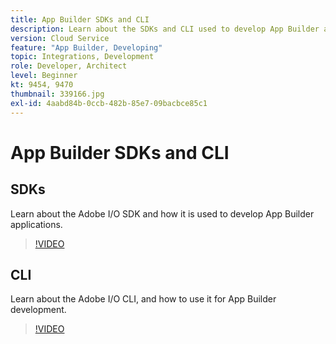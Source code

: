 ```yaml
---
title: App Builder SDKs and CLI
description: Learn about the SDKs and CLI used to develop App Builder applications.
version: Cloud Service
feature: "App Builder, Developing"
topic: Integrations, Development
role: Developer, Architect
level: Beginner
kt: 9454, 9470
thumbnail: 339166.jpg
exl-id: 4aabd84b-0ccb-482b-85e7-09bacbce85c1
---
```

# App Builder SDKs and CLI

## SDKs

Learn about the Adobe I/O SDK and how it is used to develop App Builder applications.

>[!VIDEO](https://video.tv.adobe.com/v/339166/?quality=12&learn=on)

## CLI

Learn about the Adobe I/O CLI, and how to use it for App Builder development.

>[!VIDEO](https://video.tv.adobe.com/v/339167/?quality=12&learn=on)

